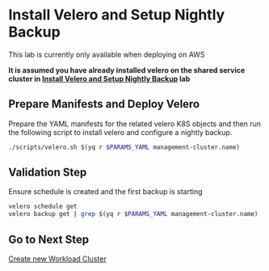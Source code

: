 # Install Velero and Setup Nightly Backup

This lab is currently only available when deploying on AWS

**It is assumed you have already installed velero on the shared service cluster in [Install Velero and Setup Nightly Backup](docs/shared-services-cluster/9_velero_ssc.md) lab**

## Prepare Manifests and Deploy Velero

Prepare the YAML manifests for the related velero K8S objects and then run the following script to install velero and configure a nightly backup.

```bash
./scripts/velero.sh $(yq r $PARAMS_YAML management-cluster.name)
```

## Validation Step

Ensure schedule is created and the first backup is starting

```bash
velero schedule get
velero backup get | grep $(yq r $PARAMS_YAML management-cluster.name)
```

## Go to Next Step

[Create new Workload Cluster](../workload-cluster/01_install_tkg_and_components_wlc.md)